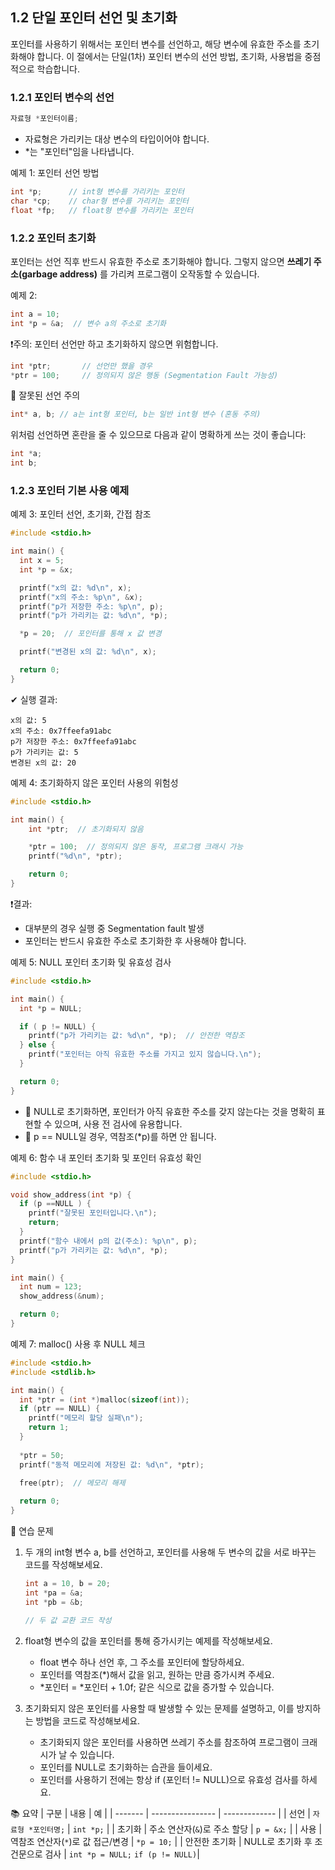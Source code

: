 ## 1.2 단일 포인터 선언 및 초기화  
  포인터를 사용하기 위해서는 포인터 변수를 선언하고, 해당 변수에 유효한 주소를 초기화해야 합니다. 이 절에서는 단일(1차) 포인터 변수의 선언 방법, 초기화, 사용법을 중점적으로 학습합니다.

### 1.2.1 포인터 변수의 선언
```c
자료형 *포인터이름;
```

* 자료형은 가리키는 대상 변수의 타입이어야 합니다.
* *는 "포인터"임을 나타냅니다.

예제 1: 포인터 선언 방법
```c
int *p;      // int형 변수를 가리키는 포인터
char *cp;    // char형 변수를 가리키는 포인터
float *fp;   // float형 변수를 가리키는 포인터
```

### 1.2.2 포인터 초기화
포인터는 선언 직후 반드시 유효한 주소로 초기화해야 합니다. 그렇지 않으면 **쓰레기 주소(garbage address)** 를 가리켜 프로그램이 오작동할 수 있습니다.

예제 2: 
```c
int a = 10;
int *p = &a;  // 변수 a의 주소로 초기화
```
❗주의: 포인터 선언만 하고 초기화하지 않으면 위험합니다.
```c
int *ptr;       // 선언만 했을 경우
*ptr = 100;     // 정의되지 않은 행동 (Segmentation Fault 가능성)
```
📌 잘못된 선언 주의
```c
int* a, b; // a는 int형 포인터, b는 일반 int형 변수 (혼동 주의)
```

위처럼 선언하면 혼란을 줄 수 있으므로 다음과 같이 명확하게 쓰는 것이 좋습니다:
```c
int *a;
int b;
```

### 1.2.3 포인터 기본 사용 예제  
예제 3: 포인터 선언, 초기화, 간접 참조
```c
#include <stdio.h>

int main() {
  int x = 5;
  int *p = &x;

  printf("x의 값: %d\n", x);
  printf("x의 주소: %p\n", &x);
  printf("p가 저장한 주소: %p\n", p);
  printf("p가 가리키는 값: %d\n", *p);

  *p = 20;  // 포인터를 통해 x 값 변경

  printf("변경된 x의 값: %d\n", x);

  return 0;
}
```
✔ 실행 결과:
``` text
x의 값: 5
x의 주소: 0x7ffeefa91abc
p가 저장한 주소: 0x7ffeefa91abc
p가 가리키는 값: 5
변경된 x의 값: 20
```

예제 4: 초기화하지 않은 포인터 사용의 위험성
```c
#include <stdio.h>

int main() {
    int *ptr;  // 초기화되지 않음

    *ptr = 100;  // 정의되지 않은 동작, 프로그램 크래시 가능
    printf("%d\n", *ptr);

    return 0;
}
```

❗결과:
* 대부분의 경우 실행 중 Segmentation fault 발생
* 포인터는 반드시 유효한 주소로 초기화한 후 사용해야 합니다.

예제 5: NULL 포인터 초기화 및 유효성 검사
```c
#include <stdio.h>

int main() {
  int *p = NULL;

  if ( p != NULL) {
    printf("p가 가리키는 값: %d\n", *p);  // 안전한 역참조
  } else {
    printf("포인터는 아직 유효한 주소를 가지고 있지 않습니다.\n");
  }

  return 0;
}
```
* 📌 NULL로 초기화하면, 포인터가 아직 유효한 주소를 갖지 않는다는 것을 명확히 표현할 수 있으며, 사용 전 검사에 유용합니다.
* 📌 p == NULL일 경우, 역참조(*p)를 하면 안 됩니다.

예제 6: 함수 내 포인터 초기화 및 포인터 유효성 확인
```c
#include <stdio.h>

void show_address(int *p) {
  if (p ==NULL ) {
    printf("잘못된 포인터입니다.\n");
    return;    
  }
  printf("함수 내에서 p의 값(주소): %p\n", p);
  printf("p가 가리키는 값: %d\n", *p);
}

int main() {
  int num = 123;
  show_address(&num);

  return 0;
}
```
예제 7: malloc() 사용 후 NULL 체크
```c
#include <stdio.h>
#include <stdlib.h>

int main() {
  int *ptr = (int *)malloc(sizeof(int));
  if (ptr == NULL) {
    printf("메모리 할당 실패\n");
    return 1;
  }
  
  *ptr = 50;
  printf("동적 메모리에 저장된 값: %d\n", *ptr);
  
  free(ptr);  // 메모리 해제

  return 0;
}
```

🧩 연습 문제
1. 두 개의 int형 변수 a, b를 선언하고, 포인터를 사용해 두 변수의 값을 서로 바꾸는 코드를 작성해보세요.  
    ```c
    int a = 10, b = 20;
    int *pa = &a;
    int *pb = &b;
    
    // 두 값 교환 코드 작성
    ```
3. float형 변수의 값을 포인터를 통해 증가시키는 예제를 작성해보세요.
    * float 변수 하나 선언 후, 그 주소를 포인터에 할당하세요.
    * 포인터를 역참조(*)해서 값을 읽고, 원하는 만큼 증가시켜 주세요.
    * *포인터 = *포인터 + 1.0f; 같은 식으로 값을 증가할 수 있습니다.

4. 초기화되지 않은 포인터를 사용할 때 발생할 수 있는 문제를 설명하고, 이를 방지하는 방법을 코드로 작성해보세요.
    * 초기화되지 않은 포인터를 사용하면 쓰레기 주소를 참조하여 프로그램이 크래시가 날 수 있습니다.
    * 포인터를 NULL로 초기화하는 습관을 들이세요.
    * 포인터를 사용하기 전에는 항상 if (포인터 != NULL)으로 유효성 검사를 하세요.

📚 요약
| 구분      | 내용               | 예             |
| ------- | ---------------- | ------------- |
| 선언      | `자료형 *포인터명;`     | `int *p;`     |
| 초기화     | 주소 연산자(`&`)로 주소 할당   | `p = &x;`     |
| 사용      | 역참조 연산자(`*`)로 값 접근/변경 | `*p = 10;`    |
| 안전한 초기화 | NULL로 초기화 후 조건문으로 검사 | `int *p = NULL;` `if (p != NULL)`|

